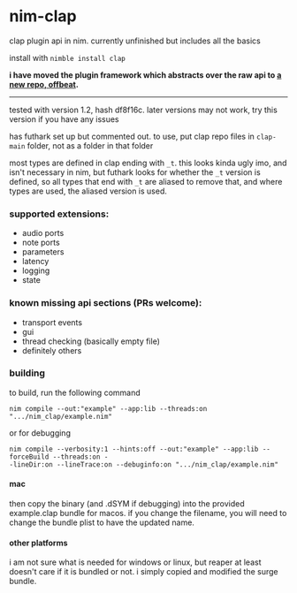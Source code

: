 # nim-clap
clap plugin api in nim. currently unfinished but includes all the basics

install with `nimble install clap`

**i have moved the plugin framework which abstracts over the raw api to [a new repo, offbeat](https://github.com/morganholly/offbeat).**

---

tested with version 1.2, hash df8f16c. later versions may not work, try this version if you have any issues

has futhark set up but commented out. to use, put clap repo files in `clap-main` folder, not as a folder in that folder

most types are defined in clap ending with `_t`. this looks kinda ugly imo, and isn't necessary in nim, but futhark looks for whether the `_t` version is defined, so all types that end with `_t` are aliased to remove that, and where types are used, the aliased version is used.

### supported extensions:
- audio ports
- note ports
- parameters
- latency
- logging
- state

### known missing api sections (PRs welcome):
- transport events
- gui
- thread checking (basically empty file)
- definitely others

### building
to build, run the following command
```
nim compile --out:"example" --app:lib --threads:on ".../nim_clap/example.nim"
```
or for debugging
```
nim compile --verbosity:1 --hints:off --out:"example" --app:lib --forceBuild --threads:on -
-lineDir:on --lineTrace:on --debuginfo:on ".../nim_clap/example.nim"
```

#### mac
then copy the binary (and .dSYM if debugging) into the provided example.clap bundle for macos. if you change the filename, you will need to change the bundle plist to have the updated name.

#### other platforms
i am not sure what is needed for windows or linux, but reaper at least doesn't care if it is bundled or not. i simply copied and modified the surge bundle.
